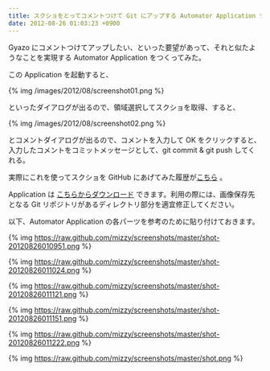```yaml
---
title: スクショをとってコメントつけて Git にアップする Automator Application つくってみた
date: 2012-08-26 01:03:23 +0900
---
```


Gyazo にコメントつけてアップしたい、といった要望があって、それと似たようなことを実現する Automator Application をつくってみた。

この Application を起動すると、

{% img /images/2012/08/screenshot01.png %}

といったダイアログが出るので、領域選択してスクショを取得、すると、

{% img /images/2012/08/screenshot02.png %}

とコメントダイアログが出るので、コメントを入力して OK をクリックすると、入力したコメントをコミットメッセージとして、git commit & git push してくれる。

実際にこれを使ってスクショを GitHub にあげてみた履歴が[こちら](https://github.com/mizzy/screenshots/commits/master) 。

Application は [こちらからダウンロード](https://github.com/mizzy/screenshots-to-git-with-comments/zipball/master) できます。利用の際には、画像保存先となる Git リポジトリがあるディレクトリ部分を適宜修正してください。

以下、Automator Application の各パーツを参考のために貼り付けておきます。

{% img https://raw.github.com/mizzy/screenshots/master/shot-20120826010951.png %}

{% img https://raw.github.com/mizzy/screenshots/master/shot-20120826011024.png %}

{% img https://raw.github.com/mizzy/screenshots/master/shot-20120826011121.png %}

{% img https://raw.github.com/mizzy/screenshots/master/shot-20120826011151.png %}

{% img https://raw.github.com/mizzy/screenshots/master/shot-20120826011222.png %}

{% img https://raw.github.com/mizzy/screenshots/master/shot.png %}






